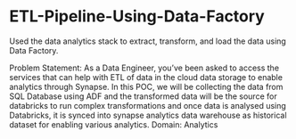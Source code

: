 # ETL-Pipeline-Using-Data-Factory
Used the data analytics stack to extract, transform, and load the data using Data Factory.

Problem Statement:
As a Data Engineer, you’ve been asked to access the services that can help with ETL of data in
the cloud data storage to enable analytics through Synapse. In this POC, we will be collecting
the data from SQL Database using ADF and the transformed data will be the source for
databricks to run complex transformations and once data is analysed using Databricks, it is
synced into synapse analytics data warehouse as historical dataset for enabling various
analytics.
Domain: Analytics
